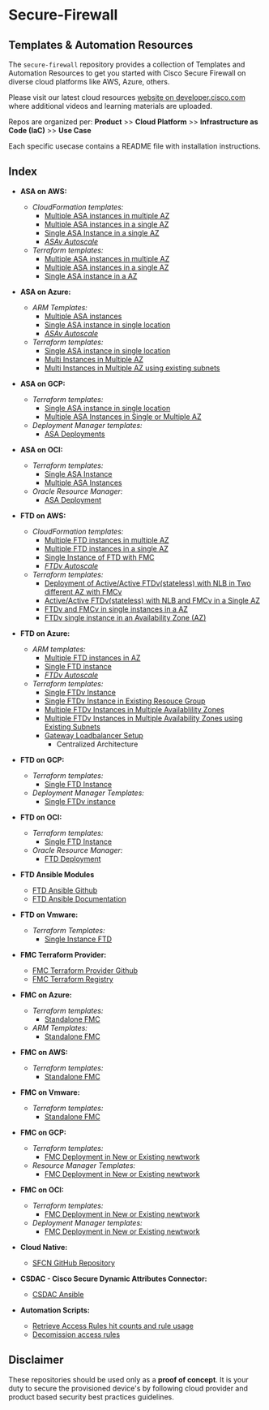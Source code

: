 # Secure-Firewall

## Templates & Automation Resources
The `secure-firewall` repository provides a collection of Templates and Automation Resources to get you started with  Cisco Secure Firewall on diverse cloud platforms like AWS, Azure, others.

Please visit our latest cloud resources [website on developer.cisco.com](https://developer.cisco.com/secure-firewall/cloud-resources/) where additional videos and learning materials are uploaded.

Repos are organized per: **Product** >> **Cloud Platform** >>  **Infrastructure as Code (IaC)** >> **Use Case**

Each specific usecase contains a README file with installation instructions.

## Index
* **ASA on AWS:**
  * _CloudFormation templates:_
     * [Multiple ASA instances in multiple AZ](https://github.com/CiscoDevNet/secure-firewall/tree/main/ASA/AWS/CloudFormation/ASA_Multiple_Instance_MultiAz)
     * [Multiple ASA instances in a single AZ](https://github.com/CiscoDevNet/secure-firewall/tree/main/ASA/AWS/CloudFormation/ASA_Multiple_Instance_SingleAZ)
     * [Single ASA Instance in a single AZ](https://github.com/CiscoDevNet/secure-firewall/tree/main/ASA/AWS/CloudFormation/ASA_Single_Instance)
     * [_ASAv Autoscale_](https://github.com/CiscoDevNet/cisco-asav/tree/master/autoscale/aws)
  * _Terraform templates:_
     * [Multiple ASA instances in multiple AZ](https://github.com/CiscoDevNet/secure-firewall/tree/main/ASA/AWS/Terraform/ASA_A_A_Multiple_AZ)
     * [Multiple ASA instances in a single AZ](https://github.com/CiscoDevNet/secure-firewall/tree/main/ASA/AWS/Terraform/ASA_A_A_Single_AZ)
     * [Single ASA instance in a AZ](https://github.com/CiscoDevNet/secure-firewall/tree/main/ASA/AWS/Terraform/ASA_Single_Instances_AZ)
  
* **ASA on Azure:**
  * _ARM Templates:_
     * [Multiple ASA instances](https://github.com/CiscoDevNet/secure-firewall/tree/main/ASA/Azure/ARM%20Template/Deployment)
     * [Single ASA instance in single location](https://github.com/CiscoDevNet/secure-firewall/tree/main/ASA/Azure/ARM%20Template/Deployment)
     * [_ASAv Autoscale_](https://github.com/CiscoDevNet/cisco-asav/tree/master/autoscale/azure)
  * _Terraform templates:_
     * [Single ASA instance in single location](https://github.com/CiscoDevNet/secure-firewall/tree/main/ASA/Azure/Terraform/Single%20Instance)
     * [Multi Instances in Multiple AZ](https://github.com/CiscoDevNet/secure-firewall/tree/main/ASA/Azure/Terraform/MultiInstanceMultiAZ)
     * [Multi Instances in Multiple AZ using existing subnets](https://github.com/CiscoDevNet/secure-firewall/tree/main/ASA/Azure/Terraform/MultiInstanceMultiAZ_ExistingSubnets) 

* **ASA on GCP:**
  * _Terraform templates:_
    * [Single ASA instance in single location](https://github.com/CiscoDevNet/secure-firewall/tree/main/ASA/GCP/Terraform/Deployment/examples/single-instance)
    * [Multiple ASA Instances in Single or Multiple AZ](https://github.com/CiscoDevNet/secure-firewall/tree/main/ASA/GCP/Terraform/Deployment/examples/multi-instances)
  * _Deployment Manager templates:_
    * [ASA Deployments](https://github.com/CiscoDevNet/secure-firewall/tree/main/ASA/GCP/Deployment-Manager/examples) 

* **ASA on OCI:**
  * _Terraform templates:_
    * [Single ASA Instance](https://github.com/CiscoDevNet/secure-firewall/tree/main/ASA/OCI/Terraform/examples/single-instance)
    * [Multiple ASA Instances](https://github.com/CiscoDevNet/secure-firewall/tree/main/ASA/OCI/Terraform/examples/ha)
  * _Oracle Resource Manager:_
    * [ASA Deployment](https://github.com/CiscoDevNet/secure-firewall/tree/main/ASA/OCI/Resource_Manager) 

* **FTD on AWS:**
  * _CloudFormation templates:_
     * [Multiple FTD instances in multiple AZ](https://github.com/CiscoDevNet/secure-firewall/tree/main/FTD/AWS/CloudFormation/FTD_MultipleInstance_MultiAZ)
     * [Multiple FTD instances in a single AZ](https://github.com/CiscoDevNet/secure-firewall/tree/main/FTD/AWS/CloudFormation/FTD_MultipleInstance_SingleAZ)
     * [Single Instance of FTD with FMC](https://github.com/CiscoDevNet/secure-firewall/tree/main/FTD/AWS/CloudFormation/FTD_FMC_SingleInstance)
     * [_FTDv Autoscale_](https://github.com/CiscoDevNet/cisco-ftdv/tree/master/autoscale/aws)
  * _Terraform templates:_
     * [Deployment of Active/Active FTDv(stateless) with NLB in Two different AZ with FMCv](https://github.com/CiscoDevNet/secure-firewall/tree/main/FTD/AWS/Terraform/FTD_FMC_A_A_Multiple_AZ)
     * [Active/Active FTDv(stateless) with NLB and FMCv in a Single AZ](https://github.com/CiscoDevNet/secure-firewall/tree/main/FTD/AWS/Terraform/FTD_FMC_A_A_Single_AZ)
     * [FTDv and FMCv in single instances in a AZ](https://github.com/CiscoDevNet/secure-firewall/tree/main/FTD/AWS/Terraform/FTD_FMC_Single_Instance_in_AZ)
     * [FTDv single instance in an Availability Zone (AZ)](https://github.com/CiscoDevNet/secure-firewall/tree/main/FTD/AWS/Terraform/FTD_Single_Instance_AZ)

* **FTD on Azure:**
  * _ARM templates:_
     * [Multiple FTD instances in AZ](https://github.com/CiscoDevNet/secure-firewall/tree/main/FTD/Azure/ARM%20Template/MultiInstance)
     * [Single FTD instance](https://github.com/CiscoDevNet/secure-firewall/tree/main/FTD/Azure/ARM%20Template/Standalone) 
     * [_FTDv Autoscale_](https://github.com/CiscoDevNet/cisco-ftdv/tree/master/autoscale/azure)
  * _Terraform templates:_
     * [Single FTDv Instance](https://github.com/CiscoDevNet/secure-firewall/tree/main/FTD/Azure/Terraform/SingleInstance)
     * [Single FTDv Instance in Existing Resouce Group](https://github.com/CiscoDevNet/secure-firewall/tree/main/FTD/Azure/Terraform/SingleInstance_ExistingRG)
     * [Multiple FTDv Instances in Multiple Availablility Zones](https://github.com/CiscoDevNet/secure-firewall/tree/main/FTD/Azure/Terraform/MultiInstance_MultiAZ)
     * [Multiple FTDv Instances in Multiple Availability Zones using Existing Subnets](https://github.com/CiscoDevNet/secure-firewall/tree/main/FTD/Azure/Terraform/MultiInstance_MultiAZ_ExistingSubnet)
     * [Gateway Loadbalancer Setup](https://github.com/CiscoDevNet/secure-firewall/tree/main/FTD/AWS/Terraform/GatewayLoadbalancer)
       * Centralized Architecture

* **FTD on GCP:**
  * _Terraform templates:_
    * [Single FTD Instance](https://github.com/CiscoDevNet/secure-firewall/tree/main/FTD/GCP/Terraform/examples/single-instance)
  * _Deployment Manager Templates:_
    * [Single FTDv instance](https://github.com/CiscoDevNet/secure-firewall/blob/main/FTD/GCP/Deployment_Manager/examples/single-instance.yaml)

* **FTD on OCI:**
  * _Terraform templates:_
    * [Single FTD Instance](https://github.com/CiscoDevNet/secure-firewall/tree/main/FTD/OCI/Terraform/examples/single-instance)
  * _Oracle Resource Manager:_
    * [FTD Deployment](https://github.com/CiscoDevNet/secure-firewall/tree/main/FTD/OCI/Resource_Manager)

* **FTD Ansible Modules**
  * [FTD Ansible Github](https://github.com/CiscoDevNet/FTDAnsible)
  * [FTD Ansible Documentation](https://developer.cisco.com/site/ftd-ansible/)

* **FTD on Vmware:**
  * _Terraform Templates:_
    * [Single Instance FTD](https://github.com/CiscoDevNet/secure-firewall/tree/main/FTD/Vmware/Terraform)

* **FMC Terraform Provider:**
  * [FMC Terraform Provider Github](https://github.com/CiscoDevNet/terraform-provider-fmc)
  * [FMC Terraform Registry](https://registry.terraform.io/providers/CiscoDevNet/fmc/latest)

* **FMC on Azure:**
  * _Terraform templates:_
    * [Standalone FMC](https://github.com/CiscoDevNet/secure-firewall/tree/main/FMC/Azure/Terraform/standalone)
  * _ARM Templates:_
    * [Standalone FMC](https://github.com/CiscoDevNet/secure-firewall/tree/main/FMC/Azure/ARMTemplates/Standalone)

* **FMC on AWS:**
  * _Terraform templates:_
    * [Standalone FMC](https://github.com/CiscoDevNet/secure-firewall/tree/main/FMC/AWS/Standalone)

* **FMC on Vmware:**
  * _Terraform templates:_
    * [Standalone FMC](https://github.com/CiscoDevNet/secure-firewall/tree/main/FMC/Vmware/Terraform)

* **FMC on GCP:**
  * _Terraform templates:_
    * [FMC Deployment in New or Existing newtwork](https://github.com/CiscoDevNet/secure-firewall/tree/main/FMC/GCP/Terraform/examples/single-instance)
  * _Resource Manager Templates:_
    * [FMC Deployment in New or Existing newtwork](https://github.com/CiscoDevNet/secure-firewall/tree/main/FMC/GCP/Deployment_Manager)

* **FMC on OCI:**
  * _Terraform templates:_
    * [FMC Deployment in New or Existing newtwork](https://github.com/CiscoDevNet/secure-firewall/tree/main/FMC/OCI/Terraform)
  * _Deployment Manager templates:_
    * [FMC Deployment in New or Existing newtwork](https://github.com/CiscoDevNet/secure-firewall/tree/main/FMC/OCI/Resource_Manager/resource-manager)

 * **Cloud Native:**
   * [SFCN GitHub Repository](https://github.com/CiscoDevNet/sfcn)
 
 * **CSDAC - Cisco Secure Dynamic Attributes Connector:**
   * [CSDAC Ansible](https://galaxy.ansible.com/cisco/csdac)

 * **Automation Scripts:**
   * [Retrieve Access Rules hit counts and rule usage](https://github.com/CiscoDevNet/secure-firewall/tree/main/Automation_Scripts/FMC_AccessRule_HitCount)
   * [Decomission access rules](https://github.com/CiscoDevNet/secure-firewall/tree/main/Automation_Scripts/decomission_AccessRules)

## Disclaimer
These repositories should be used only as a **proof of concept**. It is your duty to secure the provisioned device's by following cloud provider and product based security best practices guidelines.
